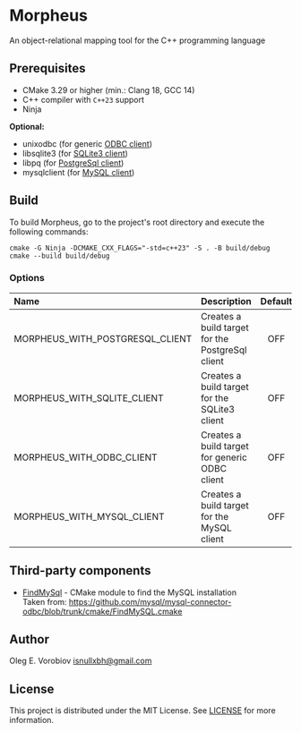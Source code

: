 # Morpheus

An object-relational mapping tool for the C++ programming language

## Prerequisites

- CMake 3.29 or higher (min.: Clang 18, GCC 14)
- C++ compiler with `C++23` support
- Ninja

**Optional:**

- unixodbc (for generic [ODBC client](Extras/Clients/Odbc))
- libsqlite3 (for [SQLite3 client](Extras/Clients/SQLite))
- libpq (for [PostgreSql client](Extras/Clients/PostgreSql))
- mysqlclient (for [MySQL client](Extras/Clients/MySql))

## Build

To build Morpheus, go to the project's root directory and execute the following
commands:

```shell
cmake -G Ninja -DCMAKE_CXX_FLAGS="-std=c++23" -S . -B build/debug
cmake --build build/debug
```

### Options

| Name                            | Description                                      | Default | Since |
|:--------------------------------|:-------------------------------------------------|:-------:|:-----:|
| MORPHEUS_WITH_POSTGRESQL_CLIENT | Creates a build target for the PostgreSql client |   OFF   | 0.1.0 |
| MORPHEUS_WITH_SQLITE_CLIENT     | Creates a build target for the SQLite3 client    |   OFF   | 0.1.0 |
| MORPHEUS_WITH_ODBC_CLIENT       | Creates a build target for generic ODBC client   |   OFF   | 0.1.0 |
| MORPHEUS_WITH_MYSQL_CLIENT      | Creates a build target for the MySQL client      |   OFF   | 0.1.0 |

## Third-party components

- [FindMySql](Tools/CMake/Modules/FindMySql.cmake) - CMake module to find the MySQL installation  
  Taken from: https://github.com/mysql/mysql-connector-odbc/blob/trunk/cmake/FindMySQL.cmake

## Author

Oleg E. Vorobiov <isnullxbh@gmail.com>

## License

This project is distributed under the MIT License. See [LICENSE](LICENSE) for more
information.
